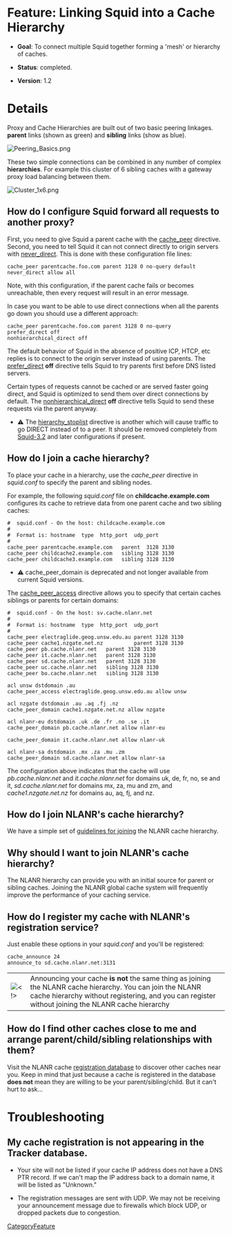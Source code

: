 # Feature: Linking Squid into a Cache Hierarchy

  - **Goal**: To connect multiple Squid together forming a 'mesh' or
    hierarchy of caches.

  - **Status**: completed.

  - **Version**: 1.2

# Details

Proxy and Cache Hierarchies are built out of two basic peering linkages.
**parent** links (shown as green) and **sibling** links (show as blue).

![Peering_Basics.png](https://wiki.squid-cache.org/Features/CacheHierarchy?action=AttachFile&do=get&target=Peering_Basics.png)

These two simple connections can be combined in any number of complex
**hierarchies**. For example this cluster of 6 sibling caches with a
gateway proxy load balancing between them.

![Cluster_1x6.png](https://wiki.squid-cache.org/Features/CacheHierarchy?action=AttachFile&do=get&target=Cluster_1x6.png)

## How do I configure Squid forward all requests to another proxy?

First, you need to give Squid a parent cache with the
[cache_peer](http://www.squid-cache.org/Doc/config/cache_peer)
directive. Second, you need to tell Squid it can not connect directly to
origin servers with
[never_direct](http://www.squid-cache.org/Doc/config/never_direct).
This is done with these configuration file lines:

    cache_peer parentcache.foo.com parent 3128 0 no-query default
    never_direct allow all

Note, with this configuration, if the parent cache fails or becomes
unreachable, then every request will result in an error message.

In case you want to be able to use direct connections when all the
parents go down you should use a different approach:

    cache_peer parentcache.foo.com parent 3128 0 no-query
    prefer_direct off
    nonhierarchical_direct off

The default behavior of Squid in the absence of positive ICP, HTCP, etc
replies is to connect to the origin server instead of using parents. The
[prefer_direct](http://www.squid-cache.org/Doc/config/prefer_direct)
**off** directive tells Squid to try parents first before DNS listed
servers.

Certain types of requests cannot be cached or are served faster going
direct, and Squid is optimized to send them over direct connections by
default. The
[nonhierarchical_direct](http://www.squid-cache.org/Doc/config/nonhierarchical_direct)
**off** directive tells Squid to send these requests via the parent
anyway.

  - :warning:
    The
    [hierarchy_stoplist](http://www.squid-cache.org/Doc/config/hierarchy_stoplist)
    directive is another which will cause traffic to go DIRECT instead
    of to a peer. It should be removed completely from
    [Squid-3.2](/Releases/Squid-3.2)
    and later configurations if present.

## How do I join a cache hierarchy?

To place your cache in a hierarchy, use the *cache_peer* directive in
*squid.conf* to specify the parent and sibling nodes.

For example, the following *squid.conf* file on
**childcache.example.com** configures its cache to retrieve data from
one parent cache and two sibling caches:

    #  squid.conf - On the host: childcache.example.com
    #
    #  Format is: hostname  type  http_port  udp_port
    #
    cache_peer parentcache.example.com   parent  3128 3130
    cache_peer childcache2.example.com   sibling 3128 3130
    cache_peer childcache3.example.com   sibling 3128 3130

  - :warning:
    cache_peer_domain is deprecated and not longer available from
    current Squid versions.

The
[cache_peer_access](http://www.squid-cache.org/Doc/config/cache_peer_access)
directive allows you to specify that certain caches siblings or parents
for certain domains:

    #  squid.conf - On the host: sv.cache.nlanr.net
    #
    #  Format is: hostname  type  http_port  udp_port
    #
    cache_peer electraglide.geog.unsw.edu.au parent 3128 3130
    cache_peer cache1.nzgate.net.nz          parent 3128 3130
    cache_peer pb.cache.nlanr.net   parent 3128 3130
    cache_peer it.cache.nlanr.net   parent 3128 3130
    cache_peer sd.cache.nlanr.net   parent 3128 3130
    cache_peer uc.cache.nlanr.net   sibling 3128 3130
    cache_peer bo.cache.nlanr.net   sibling 3128 3130
    
    acl unsw dstdomain .au
    cache_peer_access electraglide.geog.unsw.edu.au allow unsw
    
    acl nzgate dstdomain .au .aq .fj .nz
    cache_peer_domain cache1.nzgate.net.nz allow nzgate
    
    acl nlanr-eu dstdomain .uk .de .fr .no .se .it
    cache_peer_domain pb.cache.nlanr.net allow nlanr-eu
    
    cache_peer_domain it.cache.nlanr.net allow nlanr-uk
    
    acl nlanr-sa dstdomain .mx .za .mu .zm
    cache_peer_domain sd.cache.nlanr.net allow nlanr-sa

The configuration above indicates that the cache will use
*pb.cache.nlanr.net* and *it.cache.nlanr.net* for domains uk, de, fr,
no, se and it, *sd.cache.nlanr.net* for domains mx, za, mu and zm, and
*cache1.nzgate.net.nz* for domains au, aq, fj, and nz.

## How do I join NLANR's cache hierarchy?

We have a simple set of [guidelines for
joining](http://www.ircache.net/Cache/joining.html) the NLANR cache
hierarchy.

## Why should I want to join NLANR's cache hierarchy?

The NLANR hierarchy can provide you with an initial source for parent or
sibling caches. Joining the NLANR global cache system will frequently
improve the performance of your caching service.

## How do I register my cache with NLANR's registration service?

Just enable these options in your *squid.conf* and you'll be registered:

    cache_announce 24
    announce_to sd.cache.nlanr.net:3131

|                                                                           |                                                                                                                                                                                                                  |
| ------------------------------------------------------------------------- | ---------------------------------------------------------------------------------------------------------------------------------------------------------------------------------------------------------------- |
| ![\<\!\>](https://wiki.squid-cache.org/wiki/squidtheme/img/attention.png) | Announcing your cache **is not** the same thing as joining the NLANR cache hierarchy. You can join the NLANR cache hierarchy without registering, and you can register without joining the NLANR cache hierarchy |

## How do I find other caches close to me and arrange parent/child/sibling relationships with them?

Visit the NLANR cache [registration
database](http://www.ircache.net/Cache/Tracker/) to discover other
caches near you. Keep in mind that just because a cache is registered in
the database **does not** mean they are willing to be your
parent/sibling/child. But it can't hurt to ask...

# Troubleshooting

## My cache registration is not appearing in the Tracker database.

  - Your site will not be listed if your cache IP address does not have
    a DNS PTR record. If we can't map the IP address back to a domain
    name, it will be listed as "Unknown."

  - The registration messages are sent with UDP. We may not be receiving
    your announcement message due to firewalls which block UDP, or
    dropped packets due to congestion.

[CategoryFeature](/CategoryFeature)
